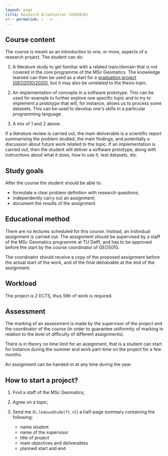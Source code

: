 ```yaml
---
layout: page
title: Research Orientation (GEO5010)
<!-- permalink: / -->
---
```




## Course content

The course is meant as an introduction to one, or more, aspects of a research project. The student can do:

  1. A literature study to get familiar with a related topic/domain that is not covered in the core programme of the MSc Geomatics. The knowledge learned can then be used as a start for a [graduation project (GEO2010/2020)](https://tudelftgeomatics.github.io/thesis/), but it may also be unrelated to the thesis topic.

  2. An implementation of concepts in a software prototype. This can be used for example to further explore one specific topic and to try to implement a prototype that will, for instance, allows us to process some datasets. This can be used to develop one's skills in a particular programming language.

  3. A mix of 1 and 2 above.

If a literature review is carried out, the main deliverable is a scientific report summarising the problem studied, the main findings, and potentially a discussion about future work related to the topic. If an implementation is carried out, then the student will deliver a software prototype, along with instructions about what it does, how to use it, test datasets, etc.

## Study goals

After the course the student should be able to:
 - formulate a clear problem definition with research questions;
 - independently carry out an assignment;
 - document the results of the assignment.

## Educational method

There are no lectures scheduled for this course. Instead, an individual assignment is carried out. The assignment should be supervised by a staff of the MSc Geomatics programme at TU Delft, and has to be approved before the start by the course coordinator of GEO5010.

The coordinator should receive a copy of the proposed assignment before the actual start of the work, and of the final deliverable at the end of the assignment.

## Workload

The project is 2 ECTS, thus 56h of work is required. 

## Assessment

The marking of an assessment is made by the supervisor of the project and the coordinator of the course (in order to guarantee uniformity of marking in relation to the level of difficulty of different assignments).

There is in theory no time limit for an assignment, that is a student can start for instance during the summer and work part-time on the project for a few months.

An assignment can be handed-in at any time during the year.


## How to start a project?

  1. Find a staff of the MSc Geomatics;
  1. Agree on a topic;
  1. Send me (`h.ledoux@tudelft.nl`) a half-page summary containing the following:

     - name student
     - name of the supervisor
     - title of project
     - main objectives and deliverables
     - planned start and end
